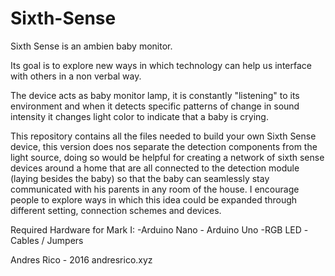 # Sixth-Sense


Sixth Sense is an ambien baby monitor. 

Its goal is to explore new ways in which technology can help us interface with others in a non verbal way. 

The device acts as baby monitor lamp, it is constantly "listening" to its environment and when it detects specific patterns of change in sound intensity it changes light color to indicate that a baby is crying. 

This repository contains all the files needed to build your own Sixth Sense device, this version does nos separate the detection components from the light source, doing so would be helpful for creating a network of sixth sense devices around a home that are all connected to the detection module (laying besides the baby) so that the baby can seamlessly stay communicated with his parents in any room of the house. I encourage people to explore ways in which this idea could be expanded through different setting, connection schemes and devices. 

Required Hardware for Mark I:
  -Arduino Nano - Arduino Uno
  -RGB LED
  -Cables / Jumpers

Andres Rico - 2016
andresrico.xyz

